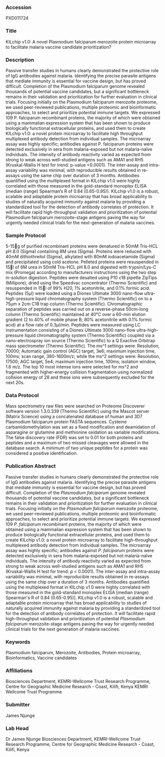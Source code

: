 ### Accession
PXD011724

### Title
KILchip v1.0: A novel Plasmodium falciparum merozoite protein microarray to facilitate malaria vaccine candidate prioritization7

### Description
Passive transfer studies in humans clearly demonstrated the protective role of IgG antibodies against malaria. Identifying the precise parasite antigens that mediate immunity is essential for vaccine design, but has proved difficult. Completion of the Plasmodium falciparum genome revealed thousands of potential vaccine candidates, but a significant bottleneck remains in their validation and prioritization for further evaluation in clinical trials. Focusing initially on the Plasmodium falciparum merozoite proteome, we used peer-reviewed publications, multiple proteomic and bioinformatic approaches, to select and prioritize potential immune targets. We expressed 109 P. falciparum recombinant proteins, the majority of which were obtained using a mammalian expression system that has been shown to produce biologically functional extracellular proteins, and used them to create KILchip v1.0: a novel protein microarray to facilitate high throughput multiplexed antibody detection from individual samples.   The microarray assay was highly specific; antibodies against P. falciparum proteins were detected exclusively in sera from malaria-exposed but not malaria-naïve individuals. The intensity of antibody reactivity varied as expected from strong to weak across well-studied antigens such as AMA1 and RH5 (Kruskal-Wallis H test for trend: p-value <0.0001). The inter-assay and intra-assay variability was minimal, with reproducible results obtained in re-assays using the same chip over duration of 3 months. Antibodies quantified using the multiplexed format in KILchip v1.0 were highly correlated with those measured in the gold-standard monoplex ELISA (median (range) Spearman’s R of 0.84 (0.65-0.95)).   KILchip v1.0 is a robust, scalable and adaptable protein microarray that has broad applicability to studies of naturally acquired immunity against malaria by providing a standardized tool for the detection of antibody correlates of protection. It will facilitate rapid high-throughput validation and prioritization of potential Plasmodium falciparum merozoite-stage antigens paving the way for urgently needed clinical trials for the next-generation of malaria vaccines.

### Sample Protocol
5-15g of purified recombinant proteins were denatured in 50mM Tris-HCL pH 8.0 (Sigma) containing 8M urea (Sigma). Proteins were reduced with 40mM dithiothreitol (Sigma), alkylated with 80mM iodoacetamide (Sigma) and precipitated using cold acetone. Pelleted proteins were resuspended in 15l of 6M urea in 50mM Tris-HCL pH 8.0 and digested with trypsin/Lys-C mix (Promega) according to manufacturers instructions using the two step in-solution digestion. Peptides were desalted using P10 c18 pipette ZipTips (Millipore), dried using the Speedvac concentrator (Thermo Scientific) and resuspended in 15l of 99% H20, 1% acetonitrile, and 0.1% formic acid. Peptides (5μl) were loaded using a Dionex Ultimate 3000 nano-flow ultra-high-pressure liquid chromatography system (Thermo Scientific) on to a 75µm x 2cm C18 trap column (Thermo Scientific). Chromatographic separation of peptides was carried out on a reverse-phase 50cm-long column (Thermo Scientific) maintained at 40°C over a 60-min elution gradient (2 to 40% of mobile phase B; 80% acetonitrile with 0.1% formic acid) at a flow rate of 0.3μl/min. Peptides were measured using LC instrumentation consisting of a Dionex Ultimate 3000 nano-flow ultra-high-pressure liquid chromatography system (Thermo Scientific) coupled via a nano-electrospray ion source (Thermo Scientific) to a Q Exactive Orbitrap mass spectrometer (Thermo Scientific). The ms^1 settings were: Resolution, 70000; Automatic gain control (AGC) target, 3e6; maximum injection time, 100ms; scan range, 380-1600m/z; while the ms^2 settings were: Resolution, 17500; AGC target, 5e4; maximum injection time, 100ms; isolation window, 1.6 m/z. The top 10 most intense ions were selected for ms^2 and fragmented with higher-energy collision fragmentation using normalized collision energy of 28 and these ions were subsequently excluded for the next 20s.

### Data Protocol
Mass spectrometry raw files were searched on Proteome Discoverer software version 1.3.0.339 (Thermo Scientific) using the Mascot server (Matrix Science) using a concatenated database of human and 3D7 Plasmodium falciparum protein FASTA sequences. Cysteine carbamidomethylation was set as a fixed modification and deamidation of asparagine or glutamine and methionine oxidation as variable modifications. The false discovery rate (FDR) was set to 0.01 for both proteins and peptides and a maximum of two missed cleavages were allowed in the database search. A minimum of two unique peptides for a protein was considered a positive identification.

### Publication Abstract
Passive transfer studies in humans clearly demonstrated the protective role of IgG antibodies against malaria. Identifying the precise parasite antigens that mediate immunity is essential for vaccine design, but has proved difficult. Completion of the <i>Plasmodium falciparum</i> genome revealed thousands of potential vaccine candidates, but a significant bottleneck remains in their validation and prioritization for further evaluation in clinical trials. Focusing initially on the <i>Plasmodium falciparum</i> merozoite proteome, we used peer-reviewed publications, multiple proteomic and bioinformatic approaches, to select and prioritize potential immune targets. We expressed 109 <i>P. falciparum</i> recombinant proteins, the majority of which were obtained using a mammalian expression system that has been shown to produce biologically functional extracellular proteins, and used them to create KILchip v1.0: a novel protein microarray to facilitate high-throughput multiplexed antibody detection from individual samples. The microarray assay was highly specific; antibodies against <i>P. falciparum</i> proteins were detected exclusively in sera from malaria-exposed but not malaria-na&#xef;ve individuals. The intensity of antibody reactivity varied as expected from strong to weak across well-studied antigens such as AMA1 and RH5 (Kruskal-Wallis H test for trend: <i>p</i> &lt; 0.0001). The inter-assay and intra-assay variability was minimal, with reproducible results obtained in re-assays using the same chip over a duration of 3 months. Antibodies quantified using the multiplexed format in KILchip v1.0 were highly correlated with those measured in the gold-standard monoplex ELISA [median (range) Spearman's R of 0.84 (0.65-0.95)]. KILchip v1.0 is a robust, scalable and adaptable protein microarray that has broad applicability to studies of naturally acquired immunity against malaria by providing a standardized tool for the detection of antibody correlates of protection. It will facilitate rapid high-throughput validation and prioritization of potential <i>Plasmodium falciparum</i> merozoite-stage antigens paving the way for urgently needed clinical trials for the next generation of malaria vaccines.

### Keywords
Plasmodium falciparum, Merozoite, Antibodies, Protein microarray, Bioinformatics, Vaccine candidates

### Affiliations
Biosciences Department, KEMRI-Wellcome Trust Research Programme, Centre for Geographic Medicine Research - Coast, Kilifi, Kenya
KEMRI Wellcome Trust Programme

### Submitter
James Njunge

### Lab Head
Dr James Njunge
Biosciences Department, KEMRI-Wellcome Trust Research Programme, Centre for Geographic Medicine Research - Coast, Kilifi, Kenya


